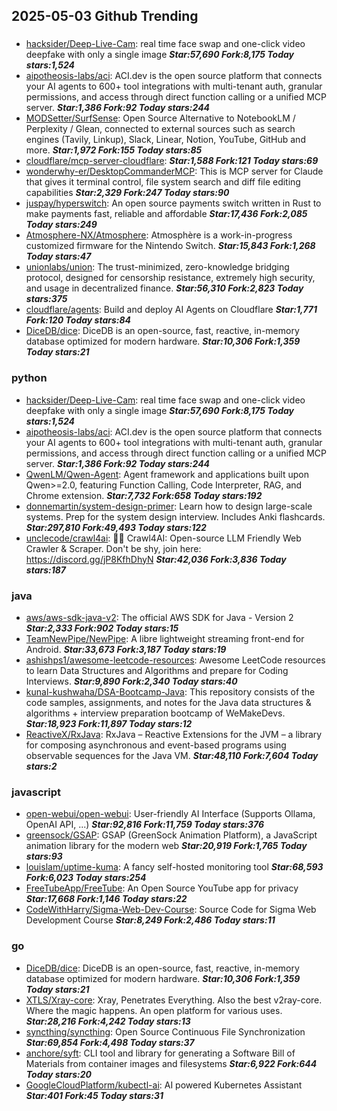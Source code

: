 ## 2025-05-03 Github Trending

### 
* [hacksider/Deep-Live-Cam](https://github.com/hacksider/Deep-Live-Cam): real time face swap and one-click video deepfake with only a single image ***Star:57,690 Fork:8,175 Today stars:1,524***
* [aipotheosis-labs/aci](https://github.com/aipotheosis-labs/aci): ACI.dev is the open source platform that connects your AI agents to 600+ tool integrations with multi-tenant auth, granular permissions, and access through direct function calling or a unified MCP server. ***Star:1,386 Fork:92 Today stars:244***
* [MODSetter/SurfSense](https://github.com/MODSetter/SurfSense): Open Source Alternative to NotebookLM / Perplexity / Glean, connected to external sources such as search engines (Tavily, Linkup), Slack, Linear, Notion, YouTube, GitHub and more. ***Star:1,972 Fork:155 Today stars:85***
* [cloudflare/mcp-server-cloudflare](https://github.com/cloudflare/mcp-server-cloudflare):  ***Star:1,588 Fork:121 Today stars:69***
* [wonderwhy-er/DesktopCommanderMCP](https://github.com/wonderwhy-er/DesktopCommanderMCP): This is MCP server for Claude that gives it terminal control, file system search and diff file editing capabilities ***Star:2,329 Fork:247 Today stars:90***
* [juspay/hyperswitch](https://github.com/juspay/hyperswitch): An open source payments switch written in Rust to make payments fast, reliable and affordable ***Star:17,436 Fork:2,085 Today stars:249***
* [Atmosphere-NX/Atmosphere](https://github.com/Atmosphere-NX/Atmosphere): Atmosphère is a work-in-progress customized firmware for the Nintendo Switch. ***Star:15,843 Fork:1,268 Today stars:47***
* [unionlabs/union](https://github.com/unionlabs/union): The trust-minimized, zero-knowledge bridging protocol, designed for censorship resistance, extremely high security, and usage in decentralized finance. ***Star:56,310 Fork:2,823 Today stars:375***
* [cloudflare/agents](https://github.com/cloudflare/agents): Build and deploy AI Agents on Cloudflare ***Star:1,771 Fork:120 Today stars:84***
* [DiceDB/dice](https://github.com/DiceDB/dice): DiceDB is an open-source, fast, reactive, in-memory database optimized for modern hardware. ***Star:10,306 Fork:1,359 Today stars:21***

### python
* [hacksider/Deep-Live-Cam](https://github.com/hacksider/Deep-Live-Cam): real time face swap and one-click video deepfake with only a single image ***Star:57,690 Fork:8,175 Today stars:1,524***
* [aipotheosis-labs/aci](https://github.com/aipotheosis-labs/aci): ACI.dev is the open source platform that connects your AI agents to 600+ tool integrations with multi-tenant auth, granular permissions, and access through direct function calling or a unified MCP server. ***Star:1,386 Fork:92 Today stars:244***
* [QwenLM/Qwen-Agent](https://github.com/QwenLM/Qwen-Agent): Agent framework and applications built upon Qwen>=2.0, featuring Function Calling, Code Interpreter, RAG, and Chrome extension. ***Star:7,732 Fork:658 Today stars:192***
* [donnemartin/system-design-primer](https://github.com/donnemartin/system-design-primer): Learn how to design large-scale systems. Prep for the system design interview. Includes Anki flashcards. ***Star:297,810 Fork:49,493 Today stars:122***
* [unclecode/crawl4ai](https://github.com/unclecode/crawl4ai): 🚀🤖 Crawl4AI: Open-source LLM Friendly Web Crawler & Scraper. Don't be shy, join here: https://discord.gg/jP8KfhDhyN ***Star:42,036 Fork:3,836 Today stars:187***

### java
* [aws/aws-sdk-java-v2](https://github.com/aws/aws-sdk-java-v2): The official AWS SDK for Java - Version 2 ***Star:2,333 Fork:902 Today stars:15***
* [TeamNewPipe/NewPipe](https://github.com/TeamNewPipe/NewPipe): A libre lightweight streaming front-end for Android. ***Star:33,673 Fork:3,187 Today stars:19***
* [ashishps1/awesome-leetcode-resources](https://github.com/ashishps1/awesome-leetcode-resources): Awesome LeetCode resources to learn Data Structures and Algorithms and prepare for Coding Interviews. ***Star:9,890 Fork:2,340 Today stars:40***
* [kunal-kushwaha/DSA-Bootcamp-Java](https://github.com/kunal-kushwaha/DSA-Bootcamp-Java): This repository consists of the code samples, assignments, and notes for the Java data structures & algorithms + interview preparation bootcamp of WeMakeDevs. ***Star:18,923 Fork:11,897 Today stars:12***
* [ReactiveX/RxJava](https://github.com/ReactiveX/RxJava): RxJava – Reactive Extensions for the JVM – a library for composing asynchronous and event-based programs using observable sequences for the Java VM. ***Star:48,110 Fork:7,604 Today stars:2***

### javascript
* [open-webui/open-webui](https://github.com/open-webui/open-webui): User-friendly AI Interface (Supports Ollama, OpenAI API, ...) ***Star:92,816 Fork:11,759 Today stars:376***
* [greensock/GSAP](https://github.com/greensock/GSAP): GSAP (GreenSock Animation Platform), a JavaScript animation library for the modern web ***Star:20,919 Fork:1,765 Today stars:93***
* [louislam/uptime-kuma](https://github.com/louislam/uptime-kuma): A fancy self-hosted monitoring tool ***Star:68,593 Fork:6,023 Today stars:254***
* [FreeTubeApp/FreeTube](https://github.com/FreeTubeApp/FreeTube): An Open Source YouTube app for privacy ***Star:17,668 Fork:1,146 Today stars:22***
* [CodeWithHarry/Sigma-Web-Dev-Course](https://github.com/CodeWithHarry/Sigma-Web-Dev-Course): Source Code for Sigma Web Development Course ***Star:8,249 Fork:2,486 Today stars:11***

### go
* [DiceDB/dice](https://github.com/DiceDB/dice): DiceDB is an open-source, fast, reactive, in-memory database optimized for modern hardware. ***Star:10,306 Fork:1,359 Today stars:21***
* [XTLS/Xray-core](https://github.com/XTLS/Xray-core): Xray, Penetrates Everything. Also the best v2ray-core. Where the magic happens. An open platform for various uses. ***Star:28,216 Fork:4,242 Today stars:13***
* [syncthing/syncthing](https://github.com/syncthing/syncthing): Open Source Continuous File Synchronization ***Star:69,854 Fork:4,498 Today stars:37***
* [anchore/syft](https://github.com/anchore/syft): CLI tool and library for generating a Software Bill of Materials from container images and filesystems ***Star:6,922 Fork:644 Today stars:20***
* [GoogleCloudPlatform/kubectl-ai](https://github.com/GoogleCloudPlatform/kubectl-ai): AI powered Kubernetes Assistant ***Star:401 Fork:45 Today stars:31***
